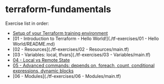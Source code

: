 # terraform-fundamentals

Exercise list in order:

* [Setup of your Terraform training environment](setup.md)
* [01 - Introduction to Terraform - Hello World!](./tf-exercises/01 - Hello World/README.md)
* [02 - Resources](./tf-exercises/02 - Resources/main.tf)
* [03 - Variables: local, tfvars](./tf-exercises/03 - Variables/main.tf)
* [04 - Local vs Remote State]()
* [05 - Advanced commands: depends on, foreach, count, conditional expressions, dynamic blocks]()
* [06 - Modules](./tf-exercises/06 - Modules/main.tf)
